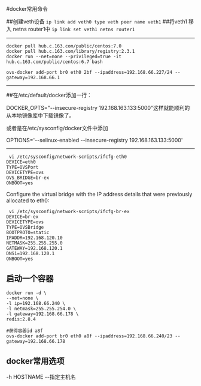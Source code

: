 #docker常用命令

##创建veth设备
`ip link add veth0 type veth peer name veth1`
##将veth1 移入 netns router1中
`ip link set veth1 netns router1`

---
```
docker pull hub.c.163.com/public/centos:7.0
docker pull hub.c.163.com/library/registry:2.3.1
docker run --net=none --privileged=true -it hub.c.163.com/public/centos:6.7 bash

ovs-docker add-port br0 eth0 2bf --ipaddress=192.168.66.227/24 --gateway=192.168.66.1
```
---
##在/etc/default/docker添加一行：

DOCKER_OPTS="--insecure-registry 192.168.163.133:5000"这样就能顺利的从本地镜像库中下载镜像了。

或者是在/etc/sysconfig/docker文件中添加

OPTIONS='--selinux-enabled --insecure-registry 192.168.163.133:5000'

------

```
 vi /etc/sysconfig/network-scripts/ifcfg-eth0
DEVICE=eth0
TYPE=OVSPort
DEVICETYPE=ovs
OVS_BRIDGE=br-ex
ONBOOT=yes
```
Configure the virtual bridge with the IP address details that were previously allocated to eth0:
```
 vi /etc/sysconfig/network-scripts/ifcfg-br-ex
DEVICE=br-ex
DEVICETYPE=ovs
TYPE=OVSBridge
BOOTPROTO=static
IPADDR=192.168.120.10
NETMASK=255.255.255.0
GATEWAY=192.168.120.1
DNS1=192.168.120.1
ONBOOT=yes
```
## 启动一个容器
```
docker run -d \
--net=none \
-l ip=192.168.66.240 \
-l netmask=255.255.254.0 \
-l gateway=192.168.66.178 \
redis:2.8.4

#获得容器id a8f
ovs-docker add-port br0 eth0 a8f --ipaddress=192.168.66.240/23 --gateway=192.168.66.178
```

## docker常用选项

-h HOSTNAME --指定主机名